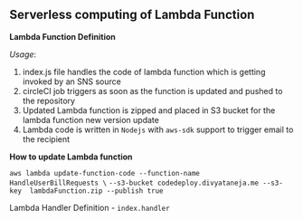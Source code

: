 ## Serverless computing of Lambda Function

**Lambda Function Definition**

_Usage_: 
1. index.js file handles the code of lambda function which is getting invoked by an SNS source
2. circleCI job triggers as soon as the function is updated and pushed to the repository
3. Updated Lambda function is zipped and placed in S3 bucket for the lambda function new version update
4. Lambda code is written in `Nodejs` with `aws-sdk` support to trigger email to the recipient 

**How to update Lambda function**

`aws lambda update-function-code --function-name  HandleUserBillRequests \`
`--s3-bucket codedeploy.divyataneja.me --s3-key  lambdaFunction.zip --publish true`

Lambda Handler Definition - `index.handler`
